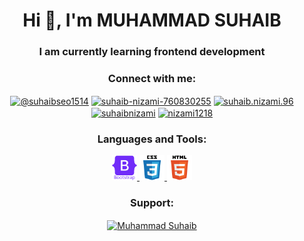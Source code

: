 <h1 align="center">Hi 👋, I'm MUHAMMAD SUHAIB</h1>
<h3 align="center">I am currently learning frontend development</h3>

<h3 align="center">Connect with me:</h3>
<p align="center">
<a href="https://twitter.com/@suhaibseo1514" target="blank"><img align="center" src="https://raw.githubusercontent.com/rahuldkjain/github-profile-readme-generator/master/src/images/icons/Social/twitter.svg" alt="@suhaibseo1514" height="30" width="40" /></a>
<a href="https://linkedin.com/in/suhaib-nizami-760830255" target="blank"><img align="center" src="https://raw.githubusercontent.com/rahuldkjain/github-profile-readme-generator/master/src/images/icons/Social/linked-in-alt.svg" alt="suhaib-nizami-760830255" height="30" width="40" /></a>
<a href="https://fb.com/suhaib.nizami.96" target="blank"><img align="center" src="https://raw.githubusercontent.com/rahuldkjain/github-profile-readme-generator/master/src/images/icons/Social/facebook.svg" alt="suhaib.nizami.96" height="30" width="40" /></a>
<a href="https://instagram.com/suhaibnizami" target="blank"><img align="center" src="https://raw.githubusercontent.com/rahuldkjain/github-profile-readme-generator/master/src/images/icons/Social/instagram.svg" alt="suhaibnizami" height="30" width="40" /></a>
<a href="https://dribbble.com/nizami1218" target="blank"><img align="center" src="https://raw.githubusercontent.com/rahuldkjain/github-profile-readme-generator/master/src/images/icons/Social/dribbble.svg" alt="nizami1218" height="30" width="40" /></a>
</p>

<h3 align="center">Languages and Tools:</h3>
<p align="center"> <a href="https://getbootstrap.com" target="_blank" rel="noreferrer"> <img src="https://raw.githubusercontent.com/devicons/devicon/master/icons/bootstrap/bootstrap-plain-wordmark.svg" alt="bootstrap" width="40" height="40"/> </a> <a href="https://www.w3schools.com/css/" target="_blank" rel="noreferrer"> <img src="https://raw.githubusercontent.com/devicons/devicon/master/icons/css3/css3-original-wordmark.svg" alt="css3" width="40" height="40"/> </a> <a href="https://www.w3.org/html/" target="_blank" rel="noreferrer"> <img src="https://raw.githubusercontent.com/devicons/devicon/master/icons/html5/html5-original-wordmark.svg" alt="html5" width="40" height="40"/> </a> </p>


<h3 align="center">Support:</h3>
<p align="center"><a href="https://www.buymeacoffee.com/Muhammad Suhaib"> <img align="center" src="https://cdn.buymeacoffee.com/buttons/v2/default-yellow.png" height="50" width="210" alt="Muhammad Suhaib" /></a></p><br><br>
